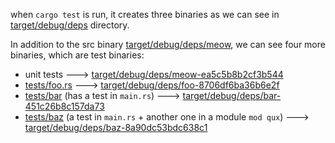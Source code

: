 when `cargo test` is run, it creates three binaries as we can see in [target/debug/deps](https://github.com/yottabytt/mwe-rust-integration/tree/main/meow/target/debug/deps) directory. 

In addition to the src binary [target/debug/deps/meow](https://github.com/yottabytt/mwe-rust-integration/blob/main/meow/target/debug/deps/meow), we can see four more binaries, which are test binaries:
 -  unit tests ---> [target/debug/deps/meow-ea5c5b8b2cf3b544](https://github.com/yottabytt/mwe-rust-integration/blob/main/meow/target/debug/deps/meow-ea5c5b8b2cf3b544)
 -  [tests/foo.rs](https://github.com/yottabytt/mwe-rust-integration/blob/main/meow/tests/foo.rs) ---> [target/debug/deps/foo-8706df6ba36b6e2f](https://github.com/yottabytt/mwe-rust-integration/blob/main/meow/target/debug/deps/foo-8706df6ba36b6e2f)
 -  [tests/bar](https://github.com/yottabytt/mwe-rust-integration/tree/main/meow/tests/bar) (has a test in `main.rs`) ---> [target/debug/deps/bar-451c26b8c157da73](https://github.com/yottabytt/mwe-rust-integration/blob/main/meow/target/debug/deps/bar-451c26b8c157da73)
 -  [tests/baz](https://github.com/yottabytt/mwe-rust-integration/tree/main/meow/tests/baz) (a test in `main.rs` + another one in a module `mod qux`) ---> [target/debug/deps/baz-8a90dc53bdc638c1](https://github.com/yottabytt/mwe-rust-integration/blob/main/meow/target/debug/deps/baz-8a90dc53bdc638c1)


